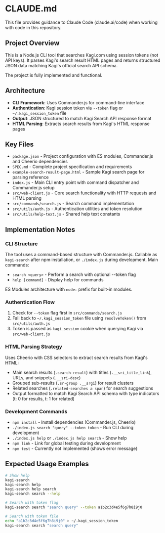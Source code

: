 # CLAUDE.md

This file provides guidance to Claude Code (claude.ai/code) when working with code in this repository.

## Project Overview

This is a Node.js CLI tool that searches Kagi.com using session tokens (not API keys). It parses Kagi's search result HTML pages and returns structured JSON data matching Kagi's official search API schema.

The project is fully implemented and functional.

## Architecture

- **CLI Framework**: Uses Commander.js for command-line interface
- **Authentication**: Kagi session token via `--token` flag or `~/.kagi_session_token` file
- **Output**: JSON structured to match Kagi Search API response format
- **HTML Parsing**: Extracts search results from Kagi's HTML response pages

## Key Files

- `package.json` - Project configuration with ES modules, Commander.js and Cheerio dependencies
- `SPEC.md` - Complete project specification and requirements
- `example-search-result-page.html` - Sample Kagi search page for parsing reference
- `index.js` - Main CLI entry point with command dispatcher and Commander.js setup
- `src/web-client.js` - Core search functionality with HTTP requests and HTML parsing
- `src/commands/search.js` - Search command implementation
- `src/utils/auth.js` - Authentication utilities and token resolution
- `src/utils/help-text.js` - Shared help text constants

## Implementation Notes

### CLI Structure
The tool uses a command-based structure with Commander.js. Callable as `kagi-search` after npm installation, or `./index.js` during development. Main commands:
- `search <query>` - Perform a search with optional --token flag
- `help [command]` - Display help for commands

ES Modules architecture with `node:` prefix for built-in modules.

### Authentication Flow
1. Check for `--token` flag first in `src/commands/search.js`
2. Fall back to `~/.kagi_session_token` file using `resolveToken()` from `src/utils/auth.js`
3. Token is passed as `kagi_session` cookie when querying Kagi via `src/web-client.js`

### HTML Parsing Strategy
Uses Cheerio with CSS selectors to extract search results from Kagi's HTML:
- Main search results (`.search-result`) with titles (`.__sri_title_link`), URLs, and snippets (`.__sri-desc`)
- Grouped sub-results (`.sr-group .__srgi`) for result clusters
- Related searches (`.related-searches a span`) for search suggestions
- Output formatted to match Kagi Search API schema with type indicators (t: 0 for results, t: 1 for related)

### Development Commands
- `npm install` - Install dependencies (Commander.js, Cheerio)
- `./index.js search "query" --token token` - Run CLI during development
- `./index.js help` or `./index.js help search` - Show help
- `npm link` - Link for global testing during development
- `npm test` - Currently not implemented (shows error message)

## Expected Usage Examples

```bash
# Show help
kagi-search
kagi-search help
kagi-search help search
kagi-search search --help

# Search with token flag
kagi-search search "search query" --token a1b2c3d4e5f6g7h8i9j0

# Search with token file
echo "a1b2c3d4e5f6g7h8i9j0" > ~/.kagi_session_token
kagi-search search "search query"
```